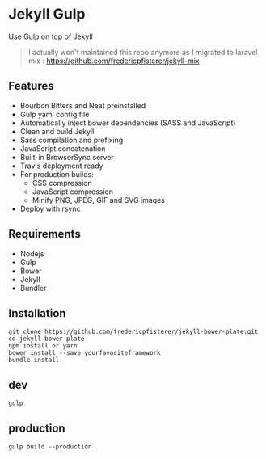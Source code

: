 # Jekyll Gulp

Use Gulp on top of Jekyll

> I actually won't maintained this repo anymore as I migrated to laravel mix : https://github.com/fredericpfisterer/jekyll-mix

## Features
* Bourbon Bitters and Neat preinstalled
* Gulp yaml config file
* Automatically inject bower dependencies (SASS and JavaScript)
* Clean and build Jekyll
* Sass compilation and prefixing
* JavaScript concatenation
* Built-in BrowserSync server
* Travis deployment ready
* For production builds:
	* CSS compression
	* JavaScript compression
	* Minify PNG, JPEG, GIF and SVG images
* Deploy with rsync

## Requirements
* Nodejs
* Gulp
* Bower
* Jekyll
* Bundler

##  Installation
	git clone https://github.com/fredericpfisterer/jekyll-bower-plate.git
	cd jekyll-bower-plate
	npm install or yarn
	bower install --save yourfavoriteframework
	bundle install

## dev
	gulp

## production
	gulp build --production

